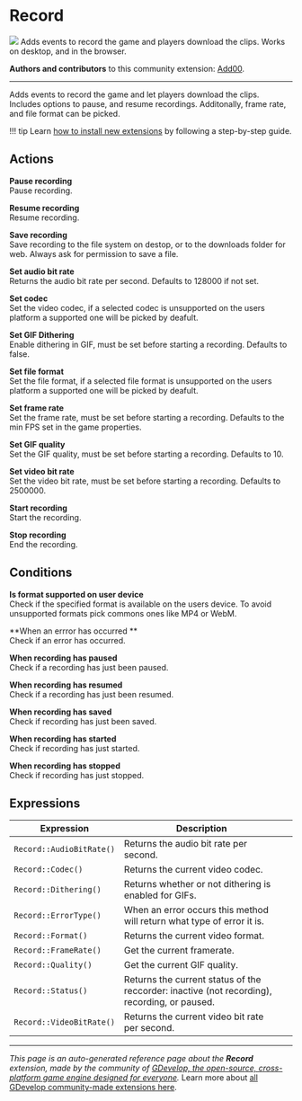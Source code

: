 # Record

<img src="https://resources.gdevelop-app.com/assets/Icons/video-vintage.svg" class="extension-icon"></img>
Adds events to record the game and players download the clips. Works on desktop, and in the browser.

**Authors and contributors** to this community extension: [Add00](https://gd.games/Add00).

---

Adds events to record the game and let players download the clips. Includes options to pause, and resume recordings. Additonally, frame rate, and file format can be picked.

!!! tip
    Learn [how to install new extensions](/gdevelop5/extensions/search) by following a step-by-step guide.

## Actions

**Pause recording**  
Pause recording.

**Resume recording**  
Resume recording.

**Save recording**  
Save recording to the file system on destop, or to the downloads folder for web. Always ask for permission to save a file.

**Set audio bit rate**  
Returns the audio bit rate per second.  Defaults to 128000 if not set.

**Set codec**  
Set the video codec, if a selected codec is unsupported on the users platform a supported one will be picked by deafult.

**Set GIF Dithering**  
Enable dithering in GIF, must be set before starting a recording. Defaults to false.

**Set file format**  
Set the file format, if a selected file format is unsupported on the users platform a supported one will be picked by deafult.

**Set frame rate**  
Set the frame rate, must be set before starting a recording. Defaults to the min FPS set in the game properties.

**Set GIF quality**  
Set the GIF quality, must be set before starting a recording. Defaults to 10.

**Set video bit rate**  
Set the video bit rate, must be set before starting a recording. Defaults to 2500000.

**Start recording**  
Start the recording.

**Stop recording**  
End the recording.

## Conditions

**Is format supported on user device**  
Check if the specified format is available on the users device. To avoid unsupported formats pick commons ones like MP4 or WebM.

**When an errror has occurred **  
Check if an error has occurred.

**When recording has paused**  
Check if a recording has just been paused.

**When recording has resumed**  
Check if a recording has just been resumed.

**When recording has saved**  
Check if recording has just been saved.

**When recording has started**  
Check if recording has just started.

**When recording has stopped**  
Check if recording has just stopped.

## Expressions

| Expression | Description |  |
|-----|-----|-----|
| `Record::AudioBitRate()` | Returns the audio bit rate per second. ||
| `Record::Codec()` | Returns the current video codec. ||
| `Record::Dithering()` | Returns whether or not dithering is enabled for GIFs. ||
| `Record::ErrorType()` | When an error occurs this method will return what type of error it is. ||
| `Record::Format()` | Returns the current video format. ||
| `Record::FrameRate()` | Get the current framerate. ||
| `Record::Quality()` | Get the current GIF quality. ||
| `Record::Status()` | Returns the current status of the reccorder: inactive (not recording), recording, or paused. ||
| `Record::VideoBitRate()` | Returns the current video bit rate per second. ||

---

*This page is an auto-generated reference page about the **Record** extension, made by the community of [GDevelop, the open-source, cross-platform game engine designed for everyone](https://gdevelop.io/).* Learn more about [all GDevelop community-made extensions here](/gdevelop5/extensions).